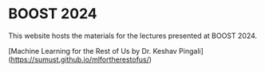 # BOOST 2024

This website hosts the materials for the lectures presented at BOOST 2024. 

[Machine Learning for the Rest of Us by Dr. Keshav Pingali] (https://sumust.github.io/mlfortherestofus/) 

